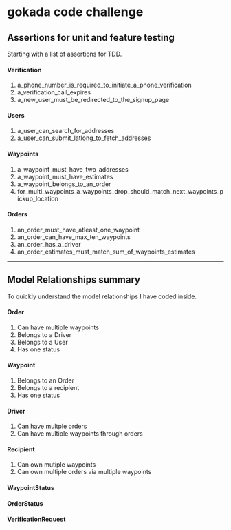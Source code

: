 # gokada code challenge

## Assertions for unit and feature testing

Starting with a list of assertions for TDD.

#### Verification
1. a_phone_number_is_required_to_initiate_a_phone_verification
2. a_verification_call_expires
3. a_new_user_must_be_redirected_to_the_signup_page

#### Users
1. a_user_can_search_for_addresses
2. a_user_can_submit_latlong_to_fetch_addresses

#### Waypoints
1. a_waypoint_must_have_two_addresses
2. a_waypoint_must_have_estimates
3. a_waypoint_belongs_to_an_order
4. for_multi_waypoints_a_waypoints_drop_should_match_next_waypoints_pickup_location

#### Orders
1. an_order_must_have_atleast_one_waypoint
2. an_order_can_have_max_ten_waypoints
3. an_order_has_a_driver
4. an_order_estimates_must_match_sum_of_waypoints_estimates
 
---

## Model Relationships summary 

To quickly understand the model relationships I have coded inside.

#### Order
1. Can have multiple waypoints
2. Belongs to a Driver
3. Belongs to a User
4. Has one status

#### Waypoint
1. Belongs to an Order
3. Belongs to a recipient
4. Has one status

#### Driver
1. Can have multple orders
2. Can have multiple waypoints through orders

#### Recipient
1. Can own mutiple waypoints
2. Can own multiple orders via multiple waypoints

#### WaypointStatus
#### OrderStatus
#### VerificationRequest